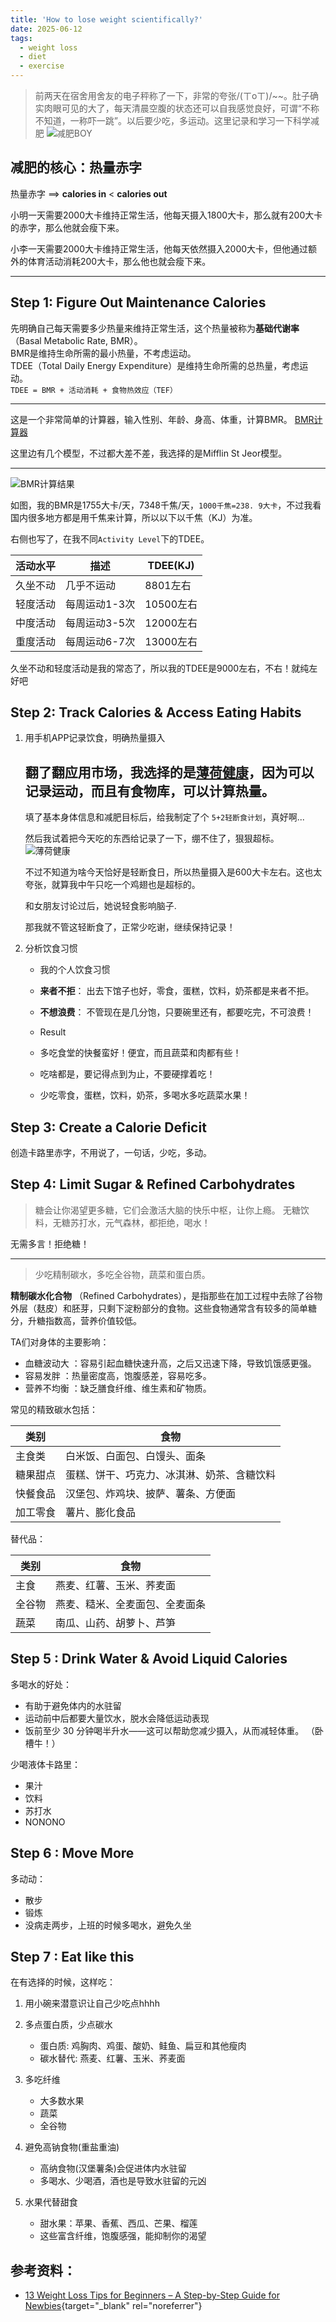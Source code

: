 ```yaml
---
title: 'How to lose weight scientifically?'
date: 2025-06-12
tags:
  - weight loss
  - diet
  - exercise
---
```

> 前两天在宿舍用舍友的电子秤称了一下，非常的夸张/(ㄒoㄒ)/~~。肚子确实肉眼可见的大了，每天清晨空腹的状态还可以自我感觉良好，可谓“不称不知道，一称吓一跳”。以后要少吃，多运动。这里记录和学习一下科学减肥
![减肥BOY](../assets/intro.png)

## 减肥的核心：热量赤字
热量赤字 ==> **calories in** < **calories out**


小明一天需要2000大卡维持正常生活，他每天摄入1800大卡，那么就有200大卡的赤字，那么他就会瘦下来。

小李一天需要2000大卡维持正常生活，他每天依然摄入2000大卡，但他通过额外的体育活动消耗200大卡，那么他也就会瘦下来。

---

## Step 1: Figure Out Maintenance Calories

先明确自己每天需要多少热量来维持正常生活，这个热量被称为**基础代谢率**（Basal Metabolic Rate, BMR）。   
BMR是维持生命所需的最小热量，不考虑运动。    
TDEE（Total Daily Energy Expenditure）是维持生命所需的总热量，考虑运动。     
`TDEE = BMR + 活动消耗 + 食物热效应（TEF）`

---

这是一个非常简单的计算器，输入性别、年龄、身高、体重，计算BMR。
[BMR计算器](https://www.calculator.net/bmr-calculator.html)

这里边有几个模型，不过都大差不差，我选择的是Mifflin St Jeor模型。

---

![BMR计算结果](../assets/BMR.png)

如图，我的BMR是1755大卡/天，7348千焦/天，`1000千焦=238. 9大卡`，不过我看国内很多地方都是用千焦来计算，所以以下以千焦（KJ）为准。

右侧也写了，在我不同`Activity Level`下的TDEE。

| 活动水平 | 描述 | TDEE(KJ) |
|---------|------|----------|
| 久坐不动 | 几乎不运动 | 8801左右 | 
| 轻度活动 | 每周运动1-3次 | 10500左右 |
| 中度活动 | 每周运动3-5次 | 12000左右 |
| 重度活动 | 每周运动6-7次 | 13000左右 |

久坐不动和轻度活动是我的常态了，所以我的TDEE是9000左右，不右！就纯左好吧

## Step 2: Track Calories & Access Eating Habits

1. 用手机APP记录饮食，明确热量摄入

    翻了翻应用市场，我选择的是[薄荷健康](https://www.baomihu.com/)，因为可以记录运动，而且有食物库，可以计算热量。
    ---
    填了基本身体信息和减肥目标后，给我制定了个 `5+2轻断食计划`，真好啊...

    然后我试着把今天吃的东西给记录了一下，绷不住了，狠狠超标。
    ![薄荷健康](../assets/薄荷健康第一天.jpg)

    不过不知道为啥今天恰好是轻断食日，所以热量摄入是600大卡左右。这也太夸张，就算我中午只吃一个鸡翅也是超标的。
        
    和女朋友讨论过后，她说轻食影响脑子.
        
    那我就不管这轻断食了，正常少吃谢，继续保持记录！


2. 分析饮食习惯

    - 我的个人饮食习惯
    - **来者不拒**： 出去下馆子也好，零食，蛋糕，饮料，奶茶都是来者不拒。
    - **不想浪费**： 不管现在是几分饱，只要碗里还有，都要吃完，不可浪费！

    - Result
    - 多吃食堂的快餐蛮好！便宜，而且蔬菜和肉都有些！
    - 吃啥都是，要记得点到为止，不要硬撑着吃！
    - 少吃零食，蛋糕，饮料，奶茶，多喝水多吃蔬菜水果！


## Step 3: Create a Calorie Deficit

创造卡路里赤字，不用说了，一句话，少吃，多动。


## Step 4: Limit Sugar & Refined Carbohydrates

> 糖会让你渴望更多糖，它们会激活大脑的快乐中枢，让你上瘾。
> 无糖饮料，无糖苏打水，元气森林，都拒绝，喝水！

无需多言！拒绝糖！

---
> 少吃精制碳水，多吃全谷物，蔬菜和蛋白质。

**精制碳水化合物** （Refined Carbohydrates），是指那些在加工过程中去除了谷物外层（麸皮）和胚芽，只剩下淀粉部分的食物。这些食物通常含有较多的简单糖分，升糖指数高，营养价值较低。

TA们对身体的主要影响：
- 血糖波动大 ：容易引起血糖快速升高，之后又迅速下降，导致饥饿感更强。
- 容易发胖 ：热量密度高，饱腹感差，容易吃多。
- 营养不均衡 ：缺乏膳食纤维、维生素和矿物质。


常见的精致碳水包括：
     
| 类别 | 食物 |
|------|------|
| 主食类 | 白米饭、白面包、白馒头、面条 |
| 糖果甜点 | 蛋糕、饼干、巧克力、冰淇淋、奶茶、含糖饮料 |
| 快餐食品 | 汉堡包、炸鸡块、披萨、薯条、方便面 |
| 加工零食 | 薯片、膨化食品 |
     

替代品：
     
| 类别 | 食物 |
|------|------|
| 主食 | 燕麦、红薯、玉米、荞麦面 |
| 全谷物 | 燕麦、糙米、全麦面包、全麦面条 |
| 蔬菜 | 南瓜、山药、胡萝卜、芦笋 |


## Step 5 : Drink Water & Avoid Liquid Calories

多喝水的好处：
- 有助于避免体内的水驻留
- 运动前中后都要大量饮水，脱水会降低运动表现
- 饭前至少 30 分钟喝半升水——这可以帮助您减少摄入，从而减轻体重。 （卧槽牛！）

少喝液体卡路里：
- 果汁
- 饮料
- 苏打水
- NONONO


## Step 6 : Move More
多动动：
- 散步
- 锻炼
- 没病走两步，上班的时候多喝水，避免久坐


## Step 7 : Eat like this

在有选择的时候，这样吃：

1. 用小碗来潜意识让自己少吃点hhhh

2. 多点蛋白质，少点碳水
    - 蛋白质: 鸡胸肉、鸡蛋、酸奶、鲑鱼、扁豆和其他瘦肉
    - 碳水替代: 燕麦、红薯、玉米、荞麦面

3. 多吃纤维
    - 大多数水果
    - 蔬菜
    - 全谷物

4. 避免高钠食物(重盐重油)
    - 高纳食物(汉堡薯条)会促进体内水驻留
    - 多喝水、少喝酒，酒也是导致水驻留的元凶

5. 水果代替甜食
    - 甜水果：苹果、香蕉、西瓜、芒果、榴莲
    - 这些富含纤维，饱腹感强，能抑制你的渴望


## 参考资料：
- [13 Weight Loss Tips for Beginners – A Step-by-Step Guide for Newbies](https://physiqz.com/weight-loss-diets/for-beginners/){target="_blank" rel="noreferrer"}



